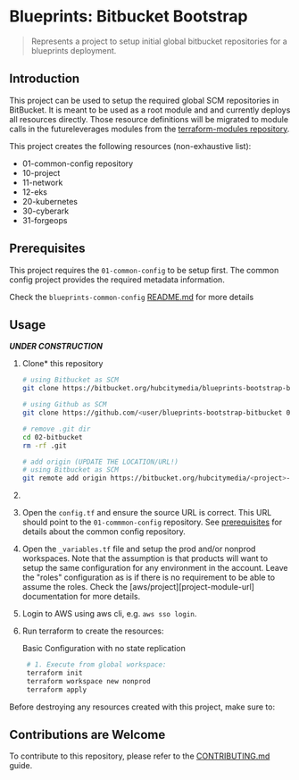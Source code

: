 # Blueprints: Bitbucket Bootstrap

> Represents a project to setup initial global bitbucket repositories for a blueprints 
> deployment.

## Introduction

This project can be used to setup the required global SCM repositories
in BitBucket. It is meant to be used as a root module and and currently
deploys all resources directly.  Those resource definitions will be 
migrated to module calls in the futureleverages modules from the
[terraform-modules repository][terraform-module-repo-url].

This project creates the following resources (non-exhaustive list):
- 01-common-config repository
- 10-project
- 11-network
- 12-eks
- 20-kubernetes
- 30-cyberark
- 31-forgeops
  
## Prerequisites

This project requires the `01-common-config` to be setup first. The common
config project provides the required metadata information.

Check the `blueprints-common-config` [README.md][blueprints-common-config-url] for more details

## Usage

***UNDER CONSTRUCTION***

1. Clone* this repository

    ```bash
    # using Bitbucket as SCM
    git clone https://bitbucket.org/hubcitymedia/blueprints-bootstrap-bitbucket 02-bitbucket

    # using Github as SCM
    git clone https://github.com/<user/blueprints-bootstrap-bitbucket 02-bitbucket

    # remove .git dir
    cd 02-bitbucket
    rm -rf .git

    # add origin (UPDATE THE LOCATION/URL!)
    # using Bitbucket as SCM
    git remote add origin https://bitbucket.org/hubcitymedia/<project>-02-bitbucket (or name of choice)

    ```

2. 
3. Open the `config.tf` and ensure the source URL is correct. This URL should
   point to the `01-commmon-config` repository. See [prerequisites](#prerequisites) for 
   details about the common config repository.
4. Open the `_variables.tf` file and setup the prod and/or nonprod workspaces. Note
   that the assumption is that products will want to setup the same
   configuration for any environment in the account. Leave the "roles"
   configuration as is if there is no requirement to be able to assume the
   roles. Check the [aws/project][project-module-url] documentation for more
   details.
5. Login to AWS using aws cli, e.g. `aws sso login`.
6. Run terraform to create the resources:

   Basic Configuration with no state replication
   ```bash
    # 1. Execute from global workspace:
    terraform init
    terraform workspace new nonprod
    terraform apply
    ```


Before destroying any resources created with this project, make sure to:


## Contributions are Welcome

To contribute to this repository, please refer to the
[CONTRIBUTING.md][contributing-url] guide. 

[contributing-url]: CONTRIBUTING.md
[terraform-module-repo-url]: <https://bitbucket.org/hubcitymedia/terraform-modules>
[blueprints-common-config-url]: <https://bitbucket.org/hubcitymedia/blueprints-aws-common-config>
